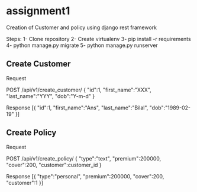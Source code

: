 # assignment1
Creation of Customer and policy using django rest framework

Steps:
1- Clone repository
2- Create virtualenv
3- pip install -r requirements
4- python manage.py migrate
5- python manage.py runserver

Create Customer
-----------------------------------
Request

POST /api/v1/create_customer/
    {
        "id":1,
        "first_name":"XXX",
        "last_name":"YYY",
        "dob":"Y-m-d"
    }

Response
    [{
        "id":1,
        "first_name":"Ans",
        "last_name":"Bilal",
        "dob":"1989-02-19"
    }]


Create Policy
-----------------------------------
Request

POST /api/v1/create_policy/
    {
        "type":"text",
        "premium":200000,
        "cover":200,
        "customer":customer_id
    }

Response
    [{
        "type":"personal",
        "premium":200000,
        "cover":200,
        "customer":1
    }]
